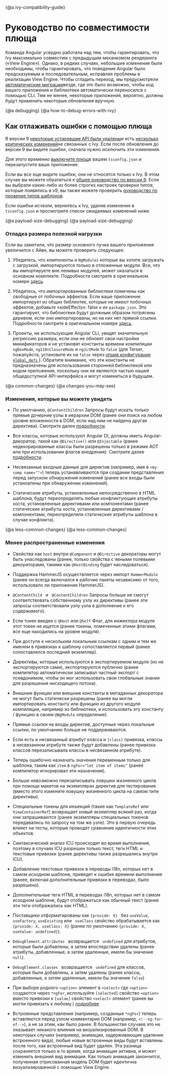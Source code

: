 {@a ivy-compatibility-guide}
# Руководство по совместимости плюща

Команда Angular усердно работала над тем, чтобы гарантировать, что Ivy максимально совместим с предыдущим механизмом рендеринга («View Engine»).
Однако, в редких случаях, небольшие изменения были необходимы, чтобы гарантировать, что поведение Angular было предсказуемым и последовательным, исправляя проблемы в реализации View Engine.
Чтобы сгладить переход, мы предусмотрели [автоматические миграции](guide/updating-to-version-9#migrations)везде, где это было возможно, чтобы код вашего приложения и библиотеки автоматически переносился с помощью CLI.
Тем не менее, некоторые приложения, вероятно, должны будут применить некоторые обновления вручную.

{@a debugging}
{@a how-to-debug-errors-with-ivy}
## Как отлаживать ошибки с помощью плюща

В версии 9 [некоторые устаревшие API были удалены](guide/updating-to-version-9#removals)и есть [несколько критических изменений](guide/updating-to-version-9#breaking-changes)не связанных с Ivy.
Если после обновления до версии 9 вы видите ошибки, сначала нужно исключить эти изменения.

Для этого временно [выключите плющ](guide/ivy#opting-out-of-angular-ivy)в вашем `tsconfig.json` и перезапустите ваше приложение.

Если вы все еще видите ошибки, они не относятся только к Ivy. В этом случае вы можете обратиться к [общее руководство по версии 9](guide/updating-to-version-9). Если вы выбрали какие-либо из более строгих настроек проверки типов, которые появились в v9, вы также можете проверить [руководство по проверке типов шаблонов](guide/template-typecheck).

Если ошибки исчезли, вернитесь к Ivy, удалив изменения в `tsconfig.json` и просмотрите список ожидаемых изменений ниже.

{@a payload-size-debugging}
{@a payload-size-debugging}
### Отладка размера полезной нагрузки

Если вы заметили, что размер основного пучка вашего приложения увеличился с Айви, вы можете проверить следующее:

1. Убедитесь, что компоненты и `NgModules` которые вы хотите загружать с загрузкой, импортируются только в отложенные модули.
Все, что вы импортируете вне ленивых модулей, может оказаться в основном комплекте.
Подробности смотрите в оригинальном номере [здесь](https://github.com/angular/angular-cli/issues/16146#issuecomment-557559287).

1. Убедитесь, что импортированные библиотеки помечены как свободные от побочных эффектов.
Если ваше приложение импортирует из общих библиотек, которые не имеют побочных эффектов, добавьте «sideEffects»: false к их `package.json`.
Это гарантирует, что библиотеки будут должным образом потрясены деревом, если они импортированы, но на них нет прямой ссылки.
Подробности смотрите в оригинальном номере [здесь](https://github.com/angular/angular-cli/issues/16799#issuecomment-580912090).

1. Проекты, не использующие Angular CLI, увидят значительную регрессию размера, если они не обновят свои настройки минификаторов и не установят константы времени компиляции `ngDevMode`, `ngI18nClosureMode` и `ngJitMode` to `false` (для Terser, пожалуйста, установите их на `false` через [опция конфигурации `global_defs` ](https://terser.org/docs/api-reference.html#conditional-compilation)).
Обратите внимание, что эти константы не предназначены для использования сторонней библиотекой или кодом приложения, поскольку они не являются частью нашей общедоступной API-интерфейса и могут измениться в будущем.


{@a common-changes}
{@a changes-you-may-see}
### Изменения, которые вы можете увидеть

* По умолчанию, `@ContentChildren` Запросы будут искать только прямые дочерние узлы в иерархии DOM (ранее они поиск на любом уровне вложенности в DOM, если над ним не найдена другая директива). Смотрите далее [подробности](guide/ivy-compatibility-examples#content-children-descendants).

* Все классы, которые используют Angular DI, должны иметь Angular-декоратор, такой как `@Directive()` или `@Injectable` (ранее недекорированные классы были разрешены только в режиме AOT или при использовании флагов внедрения). Смотрите далее [подробности](guide/ivy-compatibility-examples#undecorated-classes).

* Несвязанные входные данные для директив (например, имя в `<my-comp name="">`) теперь устанавливаются при создании представления перед запуском обнаружения изменений (ранее все входы были установлены при обнаружении изменений).

* Статические атрибуты, установленные непосредственно в HTML шаблона, будут переопределять любые конфликтующие атрибуты хоста, установленные директивами или компонентами (ранее статические атрибуты хоста, установленные директивами / компонентами, переопределяли статические атрибуты шаблона в случае конфликта).

{@a less-common-changes}
{@a less-common-changes}
### Менее распространенные изменения

* Свойства как `host` внутри `@Component` и `@Directive` декораторы могут быть унаследованы (ранее, только свойства с явными полевыми декораторами, такими как `@HostBinding` будет наследоваться).

* Поддержка HammerJS осуществляется через импорт `HammerModule` (ранее он всегда включался в рабочие пакеты независимо от того, использовало ли приложение HammerJS).

* `@ContentChild ` и ` @ContentChildren` Запросы больше не смогут соответствовать собственному узлу их директивы (ранее эти запросы соответствовали узлу узла в дополнение к его содержимого).

* Если токен введен с `@Host` или `@Self` Флаг, для инжектора модуля этот токен не ищется (ранее токены, помеченные этими флагами, все еще находились на уровне модуля).

* При доступе к нескольким локальным ссылкам с одним и тем же именем в привязках к шаблону сопоставляется первый (ранее сопоставлялся последний экземпляр).

* Директивы, которые используются в экспортируемом модуле (но не экспортируются сами), экспортируются публично (ранее компилятор автоматически записывал частный экспорт с псевдонимом, чтобы он мог использовать свои глобальные знания для разрешения нисходящего потока).

* Внешние функции или внешние константы в метаданных декоратора не могут быть статически разрешены (ранее вы могли импортировать константу или функцию из другого модуля компиляции, например из библиотеки, и использовать эту константу / функцию в своем `@NgModule` определение).

* Прямые ссылки на входы директив, доступные через локальные ссылки, по умолчанию больше не поддерживаются.

* Если есть и несвязанный атрибут класса и `[class]` привязка, классы в несвязанном атрибуте также будут добавлены (ранее привязка классов перезаписывала классы в несвязанном атрибуте).

* Теперь ошибочно назначать значения переменным только для шаблона, таким как `item` в `ngFor="let item of items"` (ранее компилятор игнорировал эти назначения).

* Больше невозможно перезаписывать ловушки жизненного цикла при помощи макетов на экземплярах директив для тестирования (вместо этого измените ловушку жизненного цикла на самом типе директивы).

* Специальные токены для инъекций (такие как `TemplateRef` или `ViewContainerRef`) возвращает новый экземпляр всякий раз, когда они запрашиваются (ранее экземпляры специальных токенов передавались по запросу на том же узле). Это в первую очередь влияет на тесты, которые проводят сравнение идентичности этих объектов.

* Синтаксический анализ ICU происходит во время выполнения, поэтому в случаях ICU разрешен только текст, теги HTML и текстовые привязки (ранее директивы также разрешались внутри ICU).

* Добавление текстовых привязок в переводы i18n, которых нет в самом исходном шаблоне, приведет к ошибке времени выполнения (ранее, включая дополнительные привязки в переводах, было разрешено).

* Дополнительные теги HTML в переводах i18n, которых нет в самом исходном шаблоне, будут отображаться как обычный текст (ранее эти теги отображались как HTML).

* Поставщики отформатированы как `{provide: X} ` без ` useValue `, ` useFactory `, ` useExisting ` или ` useClass` свойство обрабатывается как `{provide: X, useClass: X}` (ранее по умолчанию `{provide: X, useValue: undefined}`).

* `DebugElement.attributes ` возвращается ` undefined` для атрибутов, которые были добавлены, а затем впоследствии удалены (ранее атрибуты, добавленные, а затем удаленные, имели бы значение `null`).

* `DebugElement.classes ` возвращается ` undefined` для классов, которые были добавлены, а затем удалены (ранее классы, добавленные, а затем удаленные, имели бы значение `false`)

* При выборе родного `<option>` элемент в `<select>` где `<option>` создаются через `*ngFor`, используйте `[selected]` свойство `<option>` вместо привязки к `[value]` свойство `<select>` элемент (ранее вы могли привязать к любому.) [подробнее](guide/ivy-compatibility-examples#select-value-binding)

* Встроенные представления (например, созданные `*ngFor`) теперь вставляются перед узлом комментария DOM (например, `<!--ng-for-of-->`), а не за этим, как было ранее.
В большинстве случаев это не оказывает никакого влияния на визуализированный DOM.
В некоторых случаях (например, анимации, задерживающие удаление встроенного вида), любые новые встроенные виды будут вставлены после того, как встроенный вид будет удален.
Эта разница сохраняется только в то время, когда анимация активна, и может изменить внешний вид анимации.
Как только анимация закончится, полученная отрисованная модель DOM будет идентична визуализированной с помощью View Engine.
